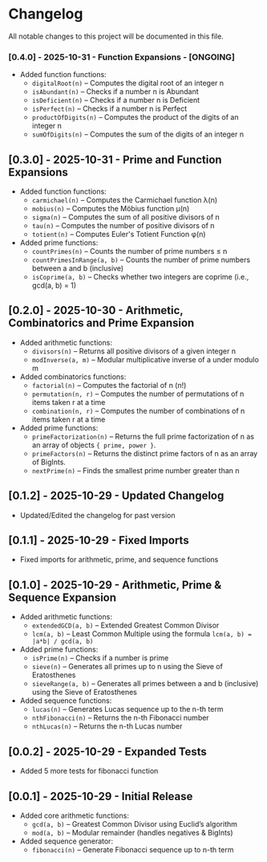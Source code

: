 # Changelog

All notable changes to this project will be documented in this file.

### [0.4.0] - 2025-10-31 - Function Expansions - [ONGOING]

- Added function functions:
  - `digitalRoot(n)` – Computes the digital root of an integer n
  - `isAbundant(n)` – Checks if a number n is Abundant
  - `isDeficient(n)` – Checks if a number n is Deficient
  - `isPerfect(n)` – Checks if a number n is Perfect
  - `productOfDigits(n)` – Computes the product of the digits of an integer n
  - `sumOfDigits(n)` – Computes the sum of the digits of an integer n

## [0.3.0] - 2025-10-31 - Prime and Function Expansions

- Added function functions:
  - `carmichael(n)` – Computes the Carmichael function λ(n)
  - `mobius(n)` – Computes the Möbius function μ(n)
  - `sigma(n)` – Computes the sum of all positive divisors of n
  - `tau(n)` – Computes the number of positive divisors of n
  - `totient(n)` – Computes Euler's Totient Function φ(n)
- Added prime functions:
  - `countPrimes(n)` – Counts the number of prime numbers ≤ n
  - `countPrimesInRange(a, b)` – Counts the number of prime numbers between a and b (inclusive)
  - `isCoprime(a, b)` – Checks whether two integers are coprime (i.e., gcd(a, b) = 1)

## [0.2.0] - 2025-10-30 - Arithmetic, Combinatorics and Prime Expansion

- Added arithmetic functions:
  - `divisors(n)` – Returns all positive divisors of a given integer n
  - `modInverse(a, m)` – Modular multiplicative inverse of a under modulo m
- Added combinatorics functions:
  - `factorial(n)` – Computes the factorial of n (n!)
  - `permutation(n, r)` – Computes the number of permutations of n items taken r at a time
  - `combination(n, r)` – Computes the number of combinations of n items taken r at a time
- Added prime functions:
  - `primeFactorization(n)` – Returns the full prime factorization of n as an array of objects `{ prime, power }`.
  - `primeFactors(n)` – Returns the distinct prime factors of n as an array of BigInts.
  - `nextPrime(n)` – Finds the smallest prime number greater than n

## [0.1.2] - 2025-10-29 - Updated Changelog

- Updated/Edited the changelog for past version

## [0.1.1] - 2025-10-29 - Fixed Imports

- Fixed imports for arithmetic, prime, and sequence functions

## [0.1.0] - 2025-10-29 - Arithmetic, Prime & Sequence Expansion

- Added arithmetic functions:
  - `extendedGCD(a, b)` – Extended Greatest Common Divisor
  - `lcm(a, b)` – Least Common Multiple using the formula `lcm(a, b) = |a*b| / gcd(a, b)`
- Added prime functions:
  - `isPrime(n)` – Checks if a number is prime
  - `sieve(n)` – Generates all primes up to n using the Sieve of Eratosthenes
  - `sieveRange(a, b)` – Generates all primes between a and b (inclusive) using the Sieve of Eratosthenes
- Added sequence functions:
  - `lucas(n)` – Generates Lucas sequence up to the n-th term
  - `nthFibonacci(n)` – Returns the n-th Fibonacci number
  - `nthLucas(n)` – Returns the n-th Lucas number

## [0.0.2] - 2025-10-29 - Expanded Tests

- Added 5 more tests for fibonacci function

## [0.0.1] - 2025-10-29 - Initial Release

- Added core arithmetic functions:
  - `gcd(a, b)` – Greatest Common Divisor using Euclid’s algorithm
  - `mod(a, b)` – Modular remainder (handles negatives & BigInts)
- Added sequence generator:
  - `fibonacci(n)` – Generate Fibonacci sequence up to n-th term
